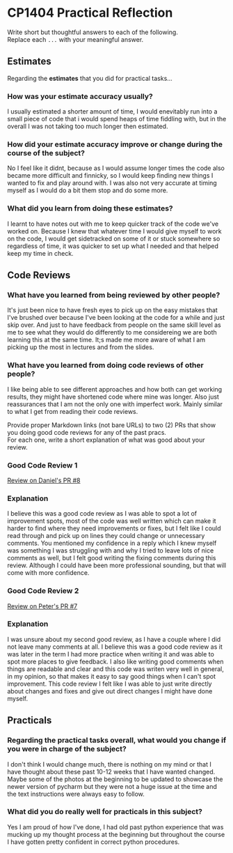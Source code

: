 # CP1404 Practical Reflection

Write short but thoughtful answers to each of the following.  
Replace each `...` with your meaningful answer.

## Estimates

Regarding the **estimates** that you did for practical tasks...

### How was your estimate accuracy usually?

I usually estimated a shorter amount of time, I would enevitably run into a small piece of code that i would spend 
heaps of time fiddling with, but in the overall I was not taking too much longer then estimated. 

### How did your estimate accuracy improve or change during the course of the subject?

No I feel like it didnt, because as I would assume longer times the code also became more difficult and finnicky, 
so I would keep finding new things I wanted to fix and play around with. I was also not very accurate at timing myself 
as I would do a bit them stop and do some more.

### What did you learn from doing these estimates?

I learnt to have notes out with me to keep quicker track of the code we've worked on. Because I knew that whatever time
I would give myself to work on the code, I would get sidetracked on some of it or stuck somewhere so regardless of time,
it was quicker to set up what I needed and that helped keep my time in check.

## Code Reviews

### What have you learned from being reviewed by other people?

It's just been nice to have fresh eyes to pick up on the easy mistakes that I've brushed over because I've been looking
at the code for a while and just skip over. And just to have feedback from people on the same skill level as me to see 
what they would do differently to me considereing we are both learning this at the same time. It;s made me more aware of 
what I am picking up the most in lectures and from the slides.

### What have you learned from doing code reviews of other people?

I like being able to see different approaches and how both can get working results, they might have shortened code 
where mine was longer. Also just reassurances that I am not the only one with imperfect work. Mainly similar to what I 
get from reading their code reviews.

Provide proper Markdown links (not bare URLs) to two (2) PRs that show you doing good code reviews for any of the past
pracs.  
For each one, write a short explanation of what was good about your review.

### Good Code Review 1

[Review on Daniel's PR #8](https://github.com/DanielNorman47/cp1404practicals/pull/4)


### Explanation

I believe this was a good code review as I was able to spot a lot of improvement spots, most of the code was well
written which can make it harder to find where they need improvements or fixes, but I felt like I could read through and
pick up on lines they could change or unnecessary comments. You mentioned my confidence in a reply which I knew myself
was something I was struggling with and why I tried to leave lots of nice comments as well, but I felt good writing the 
fixing comments during this review. Although I could have been more professional sounding, but that will come with more 
confidence.

### Good Code Review 2

[Review on Peter's PR #7](https://github.com/Peter-Jones-G1t/cp1404practicals/pull/4#pullrequestreview-3082177164)


### Explanation

I was unsure about my second good review, as I have a couple where I did not leave many comments at all.
I believe this was a good code review as it was later in the term I had more practice when writing it and was able to
spot more places to give feedback. I also like writing good comments when things are readable and clear and this code
was writen very well in general, in my opinion, so that makes it easy to say good things when I can't spot improvement.
This code review I felt like I was able to just write directly about changes and fixes and give out direct changes I 
might have done myself.


## Practicals

### Regarding the **practical tasks** overall, what would you change if you were in charge of the subject?

I don't think I would change much, there is nothing on my mind or that I have thought about these past 10-12 weeks that 
I have wanted changed. Maybe some of the photos at the beginning to be updated to showcase the newer version of pycharm
but they were not a huge issue at the time and the text instructions were always easy to follow.

### What did you do really well for practicals in this subject?

Yes I am proud of how I've done, I had old past python experience that was mucking up my thought process at the
beginning but throughout the course I have gotten pretty confident in correct python procedures.
